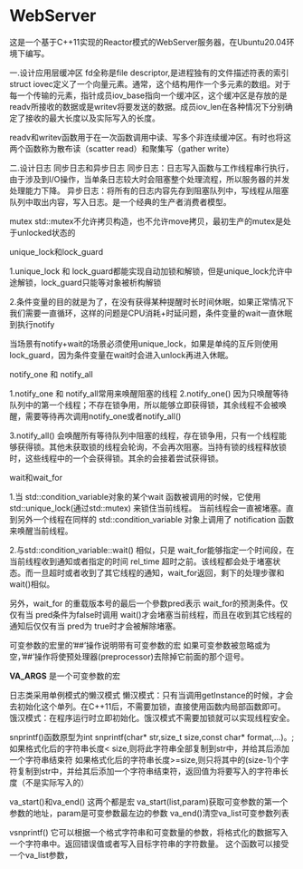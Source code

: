 # WebServer
这是一个基于C++11实现的Reactor模式的WebServer服务器，在Ubuntu20.04环境下编写。

一.设计应用层缓冲区
fd全称是file descriptor,是进程独有的文件描述符表的索引
struct iovec定义了一个向量元素。通常，这个结构用作一个多元素的数组。对于每一个传输的元素，指针成员iov_base指向一个缓冲区，这个缓冲区是存放的是readv所接收的数据或是writev将要发送的数据。成员iov_len在各种情况下分别确定了接收的最大长度以及实际写入的长度。

readv和writev函数用于在一次函数调用中读、写多个非连续缓冲区。有时也将这两个函数称为散布读（scatter read）和聚集写（gather write）

二.设计日志
同步日志和异步日志
同步日志：日志写入函数与工作线程串行执行，由于涉及到I/O操作，当单条日志较大时会阻塞整个处理流程，所以服务器的并发处理能力下降。
异步日志：将所有的日志内容先存到阻塞队列中，写线程从阻塞队列中取出内容，写入日志。是一个经典的生产者消费者模型。

mutex
std::mutex不允许拷贝构造，也不允许move拷贝，最初生产的mutex是处于unlocked状态的

unique_lock和lock_guard

1.unique_lock 和 lock_guard都能实现自动加锁和解锁，但是unique_lock允许中途解锁，lock_guard只能等对象被析构解锁

2.条件变量的目的就是为了，在没有获得某种提醒时长时间休眠，如果正常情况下我们需要一直循环，这样的问题是CPU消耗+时延问题，条件变量的wait一直休眠到执行notify

当场景有notify+wait的场景必须使用unique_lock，如果是单纯的互斥则使用lock_guard，因为条件变量在wait时会进入unlock再进入休眠。

notify_one 和 notify_all

1.notify_one 和 notify_all常用来唤醒阻塞的线程
2.notify_one() 因为只唤醒等待队列中的第一个线程；不存在锁争用，所以能够立即获得锁，其余线程不会被唤醒，需要等待再次调用notify_one或者notify_all()

3.notify_all() 会唤醒所有等待队列中阻塞的线程，存在锁争用，只有一个线程能够获得锁。其他未获取锁的线程会轮询，不会再次阻塞。当持有锁的线程释放锁时，这些线程中的一个会获得锁。其余的会接着尝试获得锁。

wait和wait_for

1.当 std::condition_variable对象的某个wait 函数被调用的时候，它使用 std::unique_lock(通过std::mutex) 来锁住当前线程。
当前线程会一直被堵塞。直到另外一个线程在同样的 std::condition_variable 对象上调用了 notification 函数来唤醒当前线程。

2.与std::condition_variable::wait() 相似，只是 wait_for能够指定一个时间段，在当前线程收到通知或者指定的时间 rel_time 超时之前。该线程都会处于堵塞状态。而一旦超时或者收到了其它线程的通知，wait_for返回，剩下的处理步骤和 wait()相似。

另外，wait_for 的重载版本号的最后一个參数pred表示 wait_for的预測条件。仅仅有当 pred条件为false时调用 wait()才会堵塞当前线程，而且在收到其它线程的通知后仅仅有当 pred为 true时才会被解除堵塞。

可变参数的宏里的’##’操作说明带有可变参数的宏
如果可变参数被忽略或为空，’##’操作将使预处理器(preprocessor)去除掉它前面的那个逗号。

__VA_ARGS__ 是一个可变参数的宏

日志类采用单例模式的懒汉模式
懒汉模式：只有当调用getInstance的时候，才会去初始化这个单列。在C++11后，不需要加锁，直接使用函数内局部函数即可。
饿汉模式：在程序运行时立即初始化。饿汉模式不需要加锁就可以实现线程安全。

snprintf()函数原型为int snprintf(char* str,size_t size,const char* format,...)。;
如果格式化后的字符串长度< size,则将此字符串全部复制到str中，并给其后添加一个字符串结束符
如果格式化后的字符串长度>=size,则只将其中的(size-1)个字符复制到str中，并给其后添加一个字符串结束符，返回值为将要写入的字符串长度（不是实际写入的）

va_start()和va_end() 
这两个都是宏
va_start(list,param)获取可变参数的第一个参数的地址，param是可变参数最左边的参数
va_end()清空va_list可变参数列表

vsnprintf()
它可以根据一个格式字符串和可变数量的参数，将格式化的数据写入一个字符串中。返回错误值或者写入目标字符串的字符数量。
这个函数可以接受一个va_list参数，